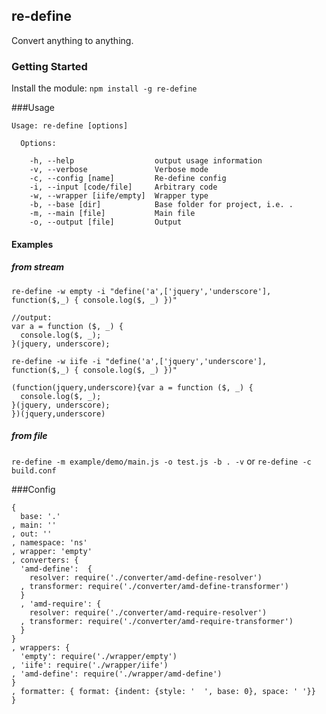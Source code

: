 ## re-define
Convert anything to anything.

### Getting Started
Install the module: `npm install -g re-define`

###Usage
```
Usage: re-define [options]

  Options:

    -h, --help                  output usage information
    -v, --verbose               Verbose mode
    -c, --config [name]         Re-define config
    -i, --input [code/file]     Arbitrary code
    -w, --wrapper [iife/empty]  Wrapper type
    -b, --base [dir]            Base folder for project, i.e. .
    -m, --main [file]           Main file
    -o, --output [file]         Output
```

#### Examples

##### from stream
`re-define -w empty -i "define('a',['jquery','underscore'], function($,_) { console.log($, _) })"`

```
//output:
var a = function ($, _) {
  console.log($, _);
}(jquery, underscore);
```

`re-define -w iife -i "define('a',['jquery','underscore'], function($,_) { console.log($, _) })" `
```
(function(jquery,underscore){var a = function ($, _) {
  console.log($, _);
}(jquery, underscore);
})(jquery,underscore)
```

##### from file
`re-define -m example/demo/main.js -o test.js -b . -v`
or
`re-define -c build.conf`

###Config
```
{
  base: '.'
, main: ''
, out: ''
, namespace: 'ns'
, wrapper: 'empty'
, converters: {
  'amd-define':  {
    resolver: require('./converter/amd-define-resolver')
  , transformer: require('./converter/amd-define-transformer')
  }
  , 'amd-require': {
    resolver: require('./converter/amd-require-resolver')
  , transformer: require('./converter/amd-require-transformer')
  }
}
, wrappers: {
  'empty': require('./wrapper/empty')
, 'iife': require('./wrapper/iife')
, 'amd-define': require('./wrapper/amd-define')
}
, formatter: { format: {indent: {style: '  ', base: 0}, space: ' '}}
}
```